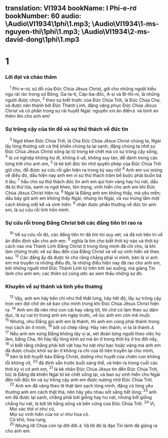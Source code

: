 translation: VI1934
bookName: I Phi-e-rơ 
bookNumber: 60
audio: \Audio\VI1934\1phi\1.mp3; \Audio\VI1934\1-ms-nguyen-thi\1phi\1.mp3; \Audio\VI1934\2-ms-david-dong\1phi\1.mp3
-------

<div class="title"><h1>1</h1><h3>Lời đạt và chào thăm</h3></div>
<span class="verse 1phi_1_1"> <sup>1</sup> Phi-e-rơ, sứ đồ của Đức Chúa Jêsus Christ, gởi cho những người kiều ngụ rải rác trong xứ Bông, Ga-la-ti, Cáp-ba-đốc, A-si và Bi-thi-ni, là những người được chọn, </span>
<span class="verse 1phi_1_2"><sup>2</sup> theo sự biết trước của Đức Chúa Trời, là Đức Chúa Cha, và được nên thánh bởi Đức Thánh Linh, đặng vâng phục Đức Chúa Jêsus Christ và có phần trong sự rải huyết Ngài: nguyền xin ân điển<a data-toggle="tooltip" data-placement="bottom" title="Xem chú thích ở Lu 2:40">⚓</a> và bình an thêm lên cho anh em! <br/></span>
<div class="title"><h3>Sự trông cậy của tín đồ và sự thử thách về đức tin</h3></div>
<span class="verse 1phi_1_3"> <sup>3</sup> Ngợi khen Đức Chúa Trời, là Cha Đức Chúa Jêsus Christ chúng ta, Ngài lấy lòng thương xót cả thể khiến chúng ta lại sanh, đặng chúng ta nhờ sự Đức Chúa Jêsus Christ sống lại từ trong kẻ chết mà có sự trông cậy sống, </span>
<span class="verse 1phi_1_4"><sup>4</sup> là cơ nghiệp không hư đi, không ô uế, không suy tàn, để dành trong các từng trời cho anh em, </span>
<span class="verse 1phi_1_5"><sup>5</sup> là kẻ bởi đức tin nhờ quyền phép của Đức Chúa Trời giữ cho, để được sự cứu rỗi gần hiện ra trong kỳ sau rốt! </span>
<span class="verse 1phi_1_6"><sup>6</sup> Anh em vui mừng về điều đó, dầu hiện nay anh em vì sự thử thách trăm bề buộc phải buồn bã ít lâu; </span>
<span class="verse 1phi_1_7"><sup>7</sup> hầu cho sự thử thách đức tin anh em quí hơn vàng hay hư nát, dầu đã bị thử lửa, sanh ra ngợi khen, tôn trọng, vinh hiển cho anh em khi Đức Chúa Jêsus Christ hiện ra. </span>
<span class="verse 1phi_1_8"><sup>8</sup> Ngài là Đấng anh em không thấy, mà yêu mến; dầu bây giờ anh em không thấy Ngài, nhưng tin Ngài, và vui mừng lắm một cách không xiết kể và vinh hiển: </span>
<span class="verse 1phi_1_9"><sup>9</sup> nhận được phần thưởng về đức tin anh em, là sự cứu rỗi linh hồn mình. <br/></span>
<div class="title"><h3>Sự cứu rỗi trong Đấng Christ bởi các đấng tiên tri rao ra</h3></div>
<span class="verse 1phi_1_10"> <sup>10</sup> Về sự cứu rỗi đó, các đấng tiên tri đã tìm tòi suy xét, và đã nói tiên tri về ân điển định sẵn cho anh em: </span>
<span class="verse 1phi_1_11"><sup>11</sup> nghĩa là tìm cho biết thời kỳ nào và thời kỳ cách nào mà Thánh Linh Đấng Christ ở trong lòng mình đã chỉ cho, là khi làm chứng trước về sự đau đớn của Đấng Christ và về sự vinh hiển sẽ theo sau. </span>
<span class="verse 1phi_1_12"><sup>12</sup> Các đấng ấy đã được tỏ cho rằng chẳng phải vì mình, bèn là vì anh em mà truyền ra những điều đó, là những điều hiện nay đã rao cho anh em, bởi những người nhờ Đức Thánh Linh từ trên trời sai xuống, mà giảng Tin lành cho anh em; các thiên sứ cũng ước ao xem thấu những sự đó. <br/></span>
<div class="title"><h3>Khuyên về sự thánh và tình yêu thương</h3></div>
<span class="verse 1phi_1_13"> <sup>13</sup> Vậy, anh em hãy bền chí như thể thắt lưng, hãy tiết độ, lấy sự trông cậy trọn vẹn đợi chờ ơn sẽ ban cho mình trong khi Đức Chúa Jêsus Christ hiện ra. </span>
<span class="verse 1phi_1_14"><sup>14</sup> Anh em đã nên như con cái hay vâng lời, thì chớ có làm theo sự dâm dục, là sự cai trị trong anh em ngày trước, về lúc anh em còn mê muội. </span>
<span class="verse 1phi_1_15"><sup>15</sup> Nhưng, như Đấng gọi anh em là thánh, thì anh em cũng phải thánh trong mọi cách ăn ở mình, </span>
<span class="verse 1phi_1_16"><sup>16</sup> bởi có chép rằng: Hãy nên thánh, vì ta là thánh.<a data-toggle="tooltip" data-placement="bottom" title="Le 11:44-45; 19:2; 20:7">⚓</a></span>
<span class="verse 1phi_1_17"><sup>17</sup> Nếu anh em xưng Đấng không tây vị ai, xét đoán từng người theo việc họ làm, bằng Cha, thì hãy lấy lòng kính sợ mà ăn ở trong thời kỳ ở trọ đời nầy, </span>
<span class="verse 1phi_1_18"><sup>18</sup> vì biết rằng chẳng phải bởi vật hay hư nát như bạc hoặc vàng mà anh em đã được chuộc khỏi sự ăn ở không ra chi của tổ tiên truyền lại cho mình, </span>
<span class="verse 1phi_1_19"><sup>19</sup> bèn là bởi huyết báu Đấng Christ, dường như huyết của chiên con không lỗi không vít, </span>
<span class="verse 1phi_1_20"><sup>20</sup> đã định sẵn trước buổi sáng thế, và hiện ra trong cuối các thời kỳ vì cớ anh em, </span>
<span class="verse 1phi_1_21"><sup>21</sup> là kẻ nhân Đức Chúa Jêsus tin đến Đức Chúa Trời, tức là Đấng đã khiến Ngài từ kẻ chết sống lại, và ban sự vinh hiển cho Ngài đến nỗi đức tin và sự trông cậy anh em được nương nhờ Đức Chúa Trời. <br/></span>
<span class="verse 1phi_1_22"> <sup>22</sup> Anh em đã vâng theo lẽ thật làm sạch lòng mình, đặng có lòng yêu thương anh em cách thật thà, nên hãy yêu nhau sốt sắng hết lòng; </span>
<span class="verse 1phi_1_23"><sup>23</sup> anh em đã được lại sanh, chẳng phải bởi giống hay hư nát, nhưng bởi giống chẳng hư nát, là bởi lời hằng sống và bền vững của Đức Chúa Trời. </span>
<span class="verse 1phi_1_24"><sup>24</sup> Vì, <br/> Mọi xác thịt ví như cỏ, <br/> Mọi sự vinh hiển của nó ví như hoa cỏ. <br/> Cỏ khô, hoa rụng, <br/></span>
<span class="verse 1phi_1_25"> <sup>25</sup> Nhưng lời Chúa còn lại đời đời.<a data-toggle="tooltip" data-placement="bottom" title="Es 40:6-8">⚓</a> Và lời đó là đạo Tin lành đã giảng ra cho anh em. <br/></span>
